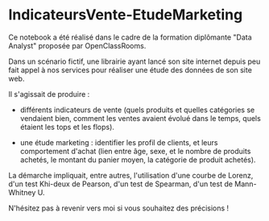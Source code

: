 # IndicateursVente-EtudeMarketing
Ce notebook a été réalisé dans le cadre de la formation diplômante "Data Analyst" proposée par OpenClassRooms.

Dans un scénario fictif, une librairie ayant lancé son site internet depuis peu fait appel à nos services pour réaliser une étude des données de son site web.

Il s'agissait de produire :

- différents indicateurs de vente (quels produits et quelles catégories se vendaient bien, comment les ventes avaient évolué dans le temps, quels étaient les tops et les flops).

- une étude marketing : identifier les profil de clients, et leurs comportement d'achat (lien entre âge, sexe, et le nombre de produits achetés, le montant du panier moyen, la catégorie de produit achetés).

La démarche impliquait, entre autres, l'utilisation d'une courbe de Lorenz, d'un test Khi-deux de Pearson, d'un test de Spearman, d'un test de Mann-Whitney U.

N'hésitez pas à revenir vers moi si vous souhaitez des précisions !

